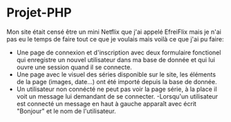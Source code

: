 # Projet-PHP
Mon site était censé être un mini Netflix que j'ai appelé EfreiFlix mais je n'ai pas eu le temps de faire tout ce que je voulais mais voilà ce que j'ai pu faire:
- Une page de connexion et d'inscription avec deux formulaire fonctionel qui enregistre un nouvel utilisateur dans ma base de donnée et qui lui ouvre une session quand il se connecte.
- Une page avec le visuel des séries disponible sur le site, les éléments de la page (images, date...) ont été importé depuis la base de donnée.
- Un utilisateur non connécté ne peut pas voir la page série, à la place il voit un message lui demandant de se connecter.
-Lorsqu'un utilisateur est connecté un message en haut à gauche apparaît avec écrit "Bonjour" et le nom de l'utilisateur.
